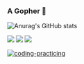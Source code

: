 ### A Gopher 👋

<!--
**yiGmMk/yiGmMk** is a ✨ _special_ ✨ repository because its `README.md` (this file) appears on your GitHub profile.

Here are some ideas to get you started:

- 🔭 C++/Go
- 🌱 
- 👯 
- 🤔 
- 💬 
- 📫 
- 😄 
- ⚡ 
-->
![Anurag's GitHub stats](https://github-readme-stats.vercel.app/api?username=yiGmMk&show_icons=true&theme=radical)

[](https://github-readme-streak-stats.herokuapp.com/?user=yiGmMk&show_icons=true&theme=tokyonight)

![](https://github-profile-summary-cards.vercel.app/api/cards/profile-details?username=yiGmMk&theme=github)
![](https://github-profile-summary-cards.vercel.app/api/cards/repos-per-language?username=yiGmMk&theme=github)
[](https://github-profile-summary-cards.vercel.app/api/cards/most-commit-language?username=yiGmMk&theme=github)
[](https://github-profile-summary-cards.vercel.app/api/cards/stats?username=yiGmMk&theme=github)
![](https://github-profile-summary-cards.vercel.app/api/cards/productive-time?username=yiGmMk&theme=github)

[![coding-practicing](https://github-readme-stats.vercel.app/api/pin?username=yiGmMk&repo=coding-practicing)](https://github.com/yiGmMk/coding-practicing)
